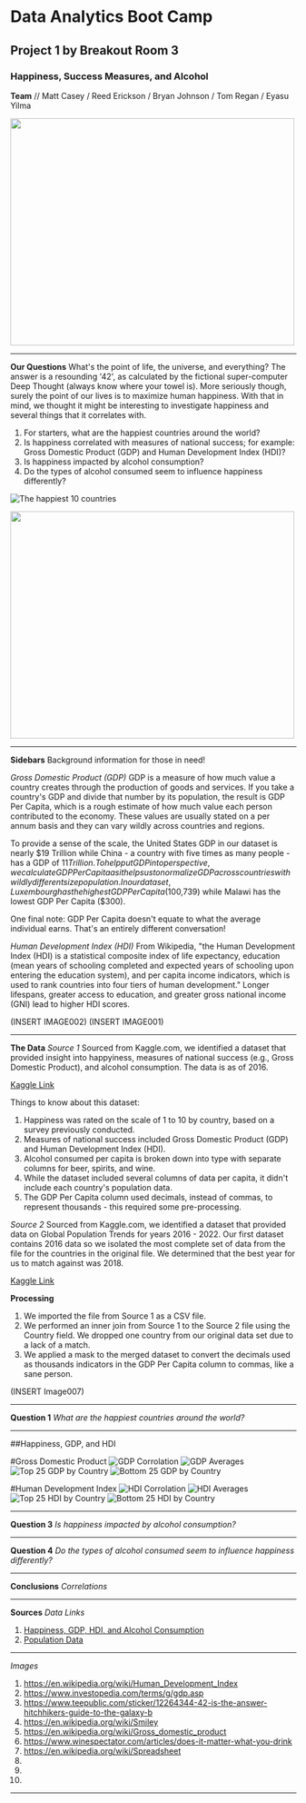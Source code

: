 # Data Analytics Boot Camp
## Project 1 by Breakout Room 3
### Happiness, Success Measures, and Alcohol


**Team** //
Matt Casey /
Reed Erickson /
Bryan Johnson /
Tom Regan /
Eyasu Yilma

<img src="Project_Images/Image006.jpg" width = 500, height = 400>

_____  _____  _____  _____  _____  _____  _____  _____  _____  _____


**Our Questions**
What's the point of life, the universe, and everything? The answer is a resounding '42', as calculated by the fictional super-computer Deep Thought (always know where your towel is). More seriously though, surely the point of our lives is to maximize human happiness. With that in mind, we thought it might be interesting to investigate happiness and several things that it correlates with.



1. For starters, what are the happiest countries around the world?
2. Is happiness correlated with measures of national success; for example: Gross Domestic Product (GDP) and Human Development Index (HDI)?
3. Is happiness impacted by alcohol consumption?
4. Do the types of alcohol consumed seem to influence happiness differently?



![The happiest 10 countries](Project_Images/Chart001.png)

<img src="Project_Images/Image005.png" width = 500, height = 400>

_____  _____  _____  _____  _____  _____  _____  _____  _____  _____


**Sidebars**
Background information for those in need!

*Gross Domestic Product (GDP)*
GDP is a measure of how much value a country creates through the production of goods and services. If you take a country's GDP and divide that number by its population, the result is GDP Per Capita, which is a rough estimate of how much value each person contributed to the economy. These values are usually stated on a per annum basis and they can vary wildly across countries and regions.

To provide a sense of the scale, the United States GDP in our dataset is nearly $19 Trillion while China - a country with five times as many people - has a GDP of $11 Trillion. To help put GDP into perspective, we calculate GDP Per Capita as it helps us to normalize GDP across countries with wildly different size population. In our dataset, Luxembourg has the highest GDP Per Capita ($100,739) while Malawi has the lowest GDP Per Capita ($300).

One final note: GDP Per Capita doesn't equate to what the average individual earns. That's an entirely different conversation!

*Human Development Index (HDI)*
From Wikipedia, "the Human Development Index (HDI) is a statistical composite index of life expectancy, education (mean years of schooling completed and expected years of schooling upon entering the education system), and per capita income indicators, which is used to rank countries into four tiers of human development." Longer lifespans, greater access to education, and greater gross national income (GNI) lead to higher HDI scores.

(INSERT IMAGE002)
(INSERT IMAGE001)

_____  _____  _____  _____  _____  _____  _____  _____  _____  _____


**The Data**
*Source 1*
Sourced from Kaggle.com, we identified a dataset that provided insight into happyiness, measures of national success (e.g., Gross Domestic Product), and alcohol consumption. The data is as of 2016.

[Kaggle Link](https://www.kaggle.com/datasets/marcospessotto/happiness-and-alcohol-consumption/data)

Things to know about this dataset:
1. Happiness was rated on the scale of 1 to 10 by country, based on a survey previously conducted.
2. Measures of national success included Gross Domestic Product (GDP) and Human Development Index (HDI).
3. Alcohol consumed per capita is broken down into type with separate columns for beer, spirits, and wine.
4. While the dataset included several columns of data per capita, it didn't include each country's population data.
5. The GDP Per Capita column used decimals, instead of commas, to represent thousands - this required some pre-processing.

*Source 2*
Sourced from Kaggle.com, we identified a dataset that provided data on Global Population Trends for years 2016 - 2022. Our first dataset contains 2016 data so we isolated the most complete set of data from the file for the countries in the original file. We determined that the best year for us to match against was 2018.

[Kaggle Link](https://www.kaggle.com/datasets/alitaqi000/global-population-trends2016-2022)


**Processing**
1. We imported the file from Source 1 as a CSV file.
2. We performed an inner join from Source 1 to the Source 2 file using the Country field. We dropped one country from our original data set due to a lack of a match.
3. We applied a mask to the merged dataset to convert the decimals used as thousands indicators in the GDP Per Capita column to commas, like a sane person.

(INSERT Image007)
_____  _____  _____  _____  _____  _____  _____  _____  _____  _____


**Question 1**
*What are the happiest countries around the world?*


_____  _____  _____  _____  _____  _____  _____  _____  _____  _____

##Happiness, GDP, and HDI

#Gross Domestic Product
![GDP Corrolation](output_data/GDP_HDI/HappyGDP.png)
![GDP Averages](output_data/GDP_HDI/Average_GDP_by_Region.png)
![Top 25 GDP by Country](output_data/GDP_HDI/Top_GDP.png)
![Bottom 25 GDP by Country](output_data/GDP_HDI/Bottom_GDP.png)

#Human Development Index
![HDI Corrolation](output_data/GDP_HDI/HappyHDI.png)
![HDI Averages](output_data/GDP_HDI/Average_HDI_by_Region.png)
![Top 25 HDI by Country](output_data/GDP_HDI/Top_HDI.png)
![Bottom 25 HDI by Country](output_data/GDP_HDI/Bottom_HDI.png)

_____  _____  _____  _____  _____  _____  _____  _____  _____  _____


**Question 3**
*Is happiness impacted by alcohol consumption?*



_____  _____  _____  _____  _____  _____  _____  _____  _____  _____


**Question 4**
*Do the types of alcohol consumed seem to influence happiness differently?*



_____  _____  _____  _____  _____  _____  _____  _____  _____  _____


**Conclusions**
*Correlations*



_____  _____  _____  _____  _____  _____  _____  _____  _____  _____


**Sources**
*Data Links*
01. [Happiness, GDP, HDI, and Alcohol Consumption](https://www.kaggle.com/datasets/marcospessotto/happiness-and-alcohol-consumption/data)
02. [Population Data](https://www.kaggle.com/datasets/alitaqi000/global-population-trends2016-2022)

_____  _____  _____ 

*Images*
001. https://en.wikipedia.org/wiki/Human_Development_Index
002. https://www.investopedia.com/terms/g/gdp.asp
003. https://www.teepublic.com/sticker/12264344-42-is-the-answer-hitchhikers-guide-to-the-galaxy-b
004. https://en.wikipedia.org/wiki/Smiley
005. https://en.wikipedia.org/wiki/Gross_domestic_product
006. https://www.winespectator.com/articles/does-it-matter-what-you-drink
007. https://en.wikipedia.org/wiki/Spreadsheet
008.
009.
010.

_____  _____  _____  _____  _____  _____  _____  _____  _____  _____
